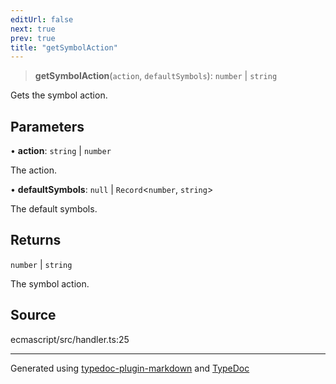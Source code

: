 ```yaml
---
editUrl: false
next: true
prev: true
title: "getSymbolAction"
---
```


> **getSymbolAction**(`action`, `defaultSymbols`): `number` \| `string`

Gets the symbol action.

## Parameters

• **action**: `string` \| `number`

The action.

• **defaultSymbols**: `null` \| `Record`\<`number`, `string`\>

The default symbols.

## Returns

`number` \| `string`

The symbol action.

## Source

ecmascript/src/handler.ts:25

***

Generated using [typedoc-plugin-markdown](https://www.npmjs.com/package/typedoc-plugin-markdown) and [TypeDoc](https://typedoc.org/)

